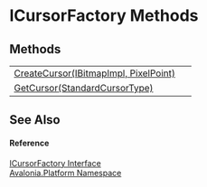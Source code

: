 # ICursorFactory Methods




## Methods
<table>
<tr>
<td><a href="M_Avalonia_Platform_ICursorFactory_CreateCursor">CreateCursor(IBitmapImpl, PixelPoint)</a></td>
<td> </td>
</tr>
<tr>
<td><a href="M_Avalonia_Platform_ICursorFactory_GetCursor">GetCursor(StandardCursorType)</a></td>
<td> </td>
</tr>
</table>

## See Also


#### Reference
<a href="T_Avalonia_Platform_ICursorFactory">ICursorFactory Interface</a>  
<a href="N_Avalonia_Platform">Avalonia.Platform Namespace</a>  
